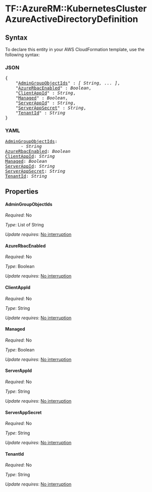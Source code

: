 # TF::AzureRM::KubernetesCluster AzureActiveDirectoryDefinition

## Syntax

To declare this entity in your AWS CloudFormation template, use the following syntax:

### JSON

<pre>
{
    "<a href="#admingroupobjectids" title="AdminGroupObjectIds">AdminGroupObjectIds</a>" : <i>[ String, ... ]</i>,
    "<a href="#azurerbacenabled" title="AzureRbacEnabled">AzureRbacEnabled</a>" : <i>Boolean</i>,
    "<a href="#clientappid" title="ClientAppId">ClientAppId</a>" : <i>String</i>,
    "<a href="#managed" title="Managed">Managed</a>" : <i>Boolean</i>,
    "<a href="#serverappid" title="ServerAppId">ServerAppId</a>" : <i>String</i>,
    "<a href="#serverappsecret" title="ServerAppSecret">ServerAppSecret</a>" : <i>String</i>,
    "<a href="#tenantid" title="TenantId">TenantId</a>" : <i>String</i>
}
</pre>

### YAML

<pre>
<a href="#admingroupobjectids" title="AdminGroupObjectIds">AdminGroupObjectIds</a>: <i>
      - String</i>
<a href="#azurerbacenabled" title="AzureRbacEnabled">AzureRbacEnabled</a>: <i>Boolean</i>
<a href="#clientappid" title="ClientAppId">ClientAppId</a>: <i>String</i>
<a href="#managed" title="Managed">Managed</a>: <i>Boolean</i>
<a href="#serverappid" title="ServerAppId">ServerAppId</a>: <i>String</i>
<a href="#serverappsecret" title="ServerAppSecret">ServerAppSecret</a>: <i>String</i>
<a href="#tenantid" title="TenantId">TenantId</a>: <i>String</i>
</pre>

## Properties

#### AdminGroupObjectIds

_Required_: No

_Type_: List of String

_Update requires_: [No interruption](https://docs.aws.amazon.com/AWSCloudFormation/latest/UserGuide/using-cfn-updating-stacks-update-behaviors.html#update-no-interrupt)

#### AzureRbacEnabled

_Required_: No

_Type_: Boolean

_Update requires_: [No interruption](https://docs.aws.amazon.com/AWSCloudFormation/latest/UserGuide/using-cfn-updating-stacks-update-behaviors.html#update-no-interrupt)

#### ClientAppId

_Required_: No

_Type_: String

_Update requires_: [No interruption](https://docs.aws.amazon.com/AWSCloudFormation/latest/UserGuide/using-cfn-updating-stacks-update-behaviors.html#update-no-interrupt)

#### Managed

_Required_: No

_Type_: Boolean

_Update requires_: [No interruption](https://docs.aws.amazon.com/AWSCloudFormation/latest/UserGuide/using-cfn-updating-stacks-update-behaviors.html#update-no-interrupt)

#### ServerAppId

_Required_: No

_Type_: String

_Update requires_: [No interruption](https://docs.aws.amazon.com/AWSCloudFormation/latest/UserGuide/using-cfn-updating-stacks-update-behaviors.html#update-no-interrupt)

#### ServerAppSecret

_Required_: No

_Type_: String

_Update requires_: [No interruption](https://docs.aws.amazon.com/AWSCloudFormation/latest/UserGuide/using-cfn-updating-stacks-update-behaviors.html#update-no-interrupt)

#### TenantId

_Required_: No

_Type_: String

_Update requires_: [No interruption](https://docs.aws.amazon.com/AWSCloudFormation/latest/UserGuide/using-cfn-updating-stacks-update-behaviors.html#update-no-interrupt)

